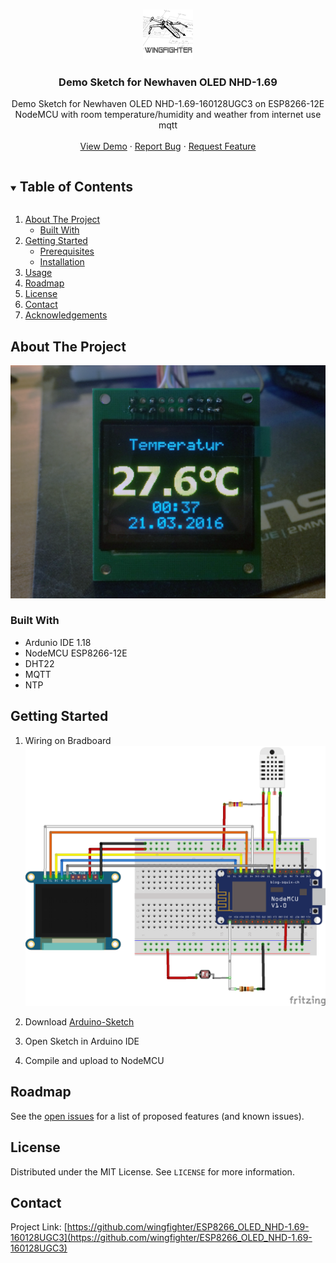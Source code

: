 <!--
MARKDOWN LINKS & IMAGES - Definition siehe unten
[![Forks][forks-shield]][forks-url]
[![Stargazers][stars-shield]][stars-url]
[![Issues][issues-shield]][issues-url]
[![MIT License][license-shield]][license-url]
[![LinkedIn][linkedin-shield]][linkedin-url]
-->


<!-- PROJECT LOGO -->
<br />
<p align="center">
  <a href="https://github.com/github_username/repo_name">
    <img src="images/logo.png" alt="Logo" width="80" height="80">
  </a>

  <h3 align="center">Demo Sketch for Newhaven OLED NHD-1.69</h3>

  <p align="center">
    Demo Sketch for Newhaven OLED NHD-1.69-160128UGC3 on ESP8266-12E NodeMCU with room temperature/humidity and weather from internet use mqtt
    <br />
    <br />
    <a href="https://github.com/wingfighter/ESP8266_OLED_NHD-1.69-160128UGC3">View Demo</a>
    ·
    <a href="https://github.com/wingfighter/ESP8266_OLED_NHD-1.69-160128UGC3/issues">Report Bug</a>
    ·
    <a href="https://github.com/wingfighter/ESP8266_OLED_NHD-1.69-160128UGC3/issues">Request Feature</a>
  </p>
</p>



<!-- TABLE OF CONTENTS -->
<details open="open">
  <summary><h2 style="display: inline-block">Table of Contents</h2></summary>
  <ol>
    <li>
      <a href="#about-the-project">About The Project</a>
      <ul>
        <li><a href="#built-with">Built With</a></li>
      </ul>
    </li>
    <li>
      <a href="#getting-started">Getting Started</a>
      <ul>
        <li><a href="#prerequisites">Prerequisites</a></li>
        <li><a href="#installation">Installation</a></li>
      </ul>
    </li>
    <li><a href="#usage">Usage</a></li>
    <li><a href="#roadmap">Roadmap</a></li>
    <li><a href="#license">License</a></li>
    <li><a href="#contact">Contact</a></li>
    <li><a href="#acknowledgements">Acknowledgements</a></li>
  </ol>
</details>



<!-- ABOUT THE PROJECT -->
## About The Project

[![Product Name Screen Shot][product-screenshot]](https://www.amperestun.de)


### Built With

* []() Ardunio IDE 1.18 
* []() NodeMCU ESP8266-12E
* []() DHT22
* []() MQTT
* []() NTP



<!-- GETTING STARTED -->
## Getting Started
1. Wiring on Bradboard ![Product Name Screen Shot][bradboard]


1. Download [Arduino-Sketch](https://github.com/wingfighter/ESP8266_OLED_NHD-1.69-160128UGC3/blob/master/NHD-1.69-160128UGC3_ESP8266_Temp_Hum/NHD-1.69-160128UGC3_ESP8266_Temp_Hum.ino)

2. Open Sketch in Arduino IDE
3. Compile and upload to NodeMCU

<!-- ROADMAP -->
## Roadmap

See the [open issues](https://github.com/wingfighter/ESP8266_OLED_NHD-1.69-160128UGC3/issues) for a list of proposed features (and known issues).


<!-- LICENSE -->
## License

Distributed under the MIT License. See `LICENSE` for more information.


<!-- CONTACT -->
## Contact


Project Link: [https://github.com/wingfighter/ESP8266_OLED_NHD-1.69-160128UGC3](https://github.com/wingfighter/ESP8266_OLED_NHD-1.69-160128UGC3)



<!-- MARKDOWN LINKS & IMAGES -->
<!-- https://www.markdownguide.org/basic-syntax/#reference-style-links -->
[contributors-shield]: https://img.shields.io/github/contributors/github_username/repo.svg?style=for-the-badge
[contributors-url]: https://github.com/github_username/repo/graphs/contributors
[forks-shield]: https://img.shields.io/github/forks/github_username/repo.svg?style=for-the-badge
[forks-url]: https://github.com/github_username/repo/network/members
[stars-shield]: https://img.shields.io/github/stars/github_username/repo.svg?style=for-the-badge
[stars-url]: https://github.com/github_username/repo/stargazers
[issues-shield]: https://img.shields.io/github/issues/github_username/repo.svg?style=for-the-badge
[issues-url]: https://github.com/github_username/repo/issues
[license-shield]: https://img.shields.io/github/license/github_username/repo.svg?style=for-the-badge
[license-url]: https://github.com/github_username/repo/blob/master/LICENSE.txt
[product-screenshot]: images/C73064BF-917F-4002-BE14-3DAA1E7793B3.png
[bradboard]: ESP8266_OLED_DHT22.png 